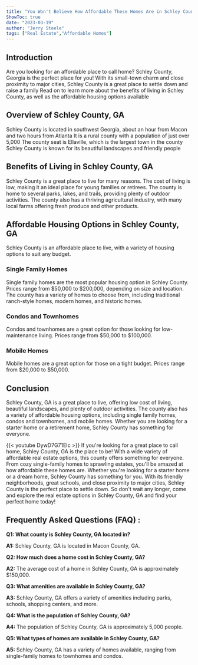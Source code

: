 ```yaml
---
title: "You Won't Believe How Affordable These Homes Are in Schley County, GA!"
ShowToc: true 
date: "2023-03-19"
author: "Jerry Steele" 
tags: ["Real Estate","Affordable Homes"]
---
```

## Introduction
Are you looking for an affordable place to call home? Schley County, Georgia is the perfect place for you! With its small-town charm and close proximity to major cities, Schley County is a great place to settle down and raise a family Read on to learn more about the benefits of living in Schley County, as well as the affordable housing options available 

## Overview of Schley County, GA
Schley County is located in southwest Georgia, about an hour from Macon and two hours from Atlanta It is a rural county with a population of just over 5,000 The county seat is Ellaville, which is the largest town in the county Schley County is known for its beautiful landscapes and friendly people 

## Benefits of Living in Schley County, GA
Schley County is a great place to live for many reasons. The cost of living is low, making it an ideal place for young families or retirees. The county is home to several parks, lakes, and trails, providing plenty of outdoor activities. The county also has a thriving agricultural industry, with many local farms offering fresh produce and other products. 

## Affordable Housing Options in Schley County, GA
Schley County is an affordable place to live, with a variety of housing options to suit any budget. 

### Single Family Homes
Single family homes are the most popular housing option in Schley County. Prices range from $50,000 to $200,000, depending on size and location. The county has a variety of homes to choose from, including traditional ranch-style homes, modern homes, and historic homes. 

### Condos and Townhomes
Condos and townhomes are a great option for those looking for low-maintenance living. Prices range from $50,000 to $100,000. 

### Mobile Homes
Mobile homes are a great option for those on a tight budget. Prices range from $20,000 to $50,000. 

## Conclusion
Schley County, GA is a great place to live, offering low cost of living, beautiful landscapes, and plenty of outdoor activities. The county also has a variety of affordable housing options, including single family homes, condos and townhomes, and mobile homes. Whether you are looking for a starter home or a retirement home, Schley County has something for everyone.

{{< youtube DywD7G71EIc >}} 
If you're looking for a great place to call home, Schley County, GA is the place to be! With a wide variety of affordable real estate options, this county offers something for everyone. From cozy single-family homes to sprawling estates, you'll be amazed at how affordable these homes are. Whether you're looking for a starter home or a dream home, Schley County has something for you. With its friendly neighborhoods, great schools, and close proximity to major cities, Schley County is the perfect place to settle down. So don't wait any longer, come and explore the real estate options in Schley County, GA and find your perfect home today!

## Frequently Asked Questions (FAQ) :
**Q1: What county is Schley County, GA located in?**

**A1:** Schley County, GA is located in Macon County, GA.

**Q2: How much does a home cost in Schley County, GA?**

**A2:** The average cost of a home in Schley County, GA is approximately $150,000.

**Q3: What amenities are available in Schley County, GA?**

**A3:** Schley County, GA offers a variety of amenities including parks, schools, shopping centers, and more.

**Q4: What is the population of Schley County, GA?**

**A4:** The population of Schley County, GA is approximately 5,000 people.

**Q5: What types of homes are available in Schley County, GA?**

**A5:** Schley County, GA has a variety of homes available, ranging from single-family homes to townhomes and condos.




